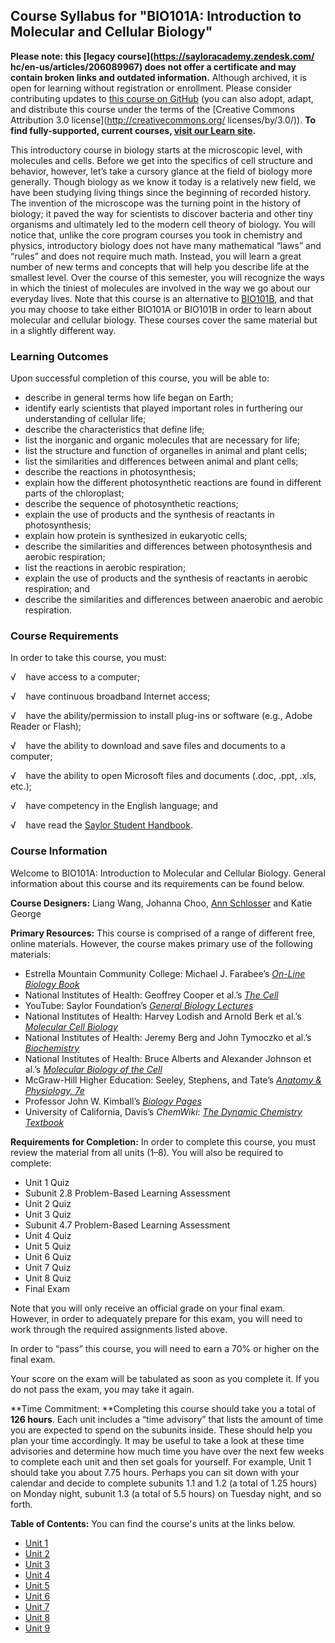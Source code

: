 Course Syllabus for "BIO101A: Introduction to Molecular and Cellular Biology"
-----------------------------------------------------------------------------

**Please note: this [legacy course](https://sayloracademy.zendesk.com/
hc/en-us/articles/206089967) does not offer a certificate and may contain 
broken links and outdated information.** Although archived, it is open 
for learning without registration or enrollment. Please consider contributing 
updates to [this course on GitHub](https://github.com/saylordotorg/course_bio101a) 
(you can also adopt, adapt, and distribute this course under the terms of 
the [Creative Commons Attribution 3.0 license](http://creativecommons.org/
licenses/by/3.0/)). **To find fully-supported, current courses, [visit our 
Learn site](https://learn.saylor.org).**

This introductory course in biology starts at the microscopic level,
with molecules and cells. Before we get into the specifics of cell
structure and behavior, however, let’s take a cursory glance at the
field of biology more generally. Though biology as we know it today is a
relatively new field, we have been studying living things since the
beginning of recorded history. The invention of the microscope was the
turning point in the history of biology; it paved the way for scientists
to discover bacteria and other tiny organisms and ultimately led to the
modern cell theory of biology. You will notice that, unlike the core
program courses you took in chemistry and physics, introductory biology
does not have many mathematical “laws” and “rules” and does not require
much math. Instead, you will learn a great number of new terms and
concepts that will help you describe life at the smallest level. Over
the course of this semester, you will recognize the ways in which the
tiniest of molecules are involved in the way we go about our everyday
lives. Note that this course is an alternative to
[BIO101B](http://www.saylor.org/courses/bio101b/), and that you may
choose to take either BIO101A or BIO101B in order to learn about
molecular and cellular biology. These courses cover the same material
but in a slightly different way.

### Learning Outcomes

Upon successful completion of this course, you will be able to:  

-   describe in general terms how life began on Earth;
-   identify early scientists that played important roles in furthering
    our understanding of cellular life;
-   describe the characteristics that define life;
-   list the inorganic and organic molecules that are necessary for
    life;
-   list the structure and function of organelles in animal and plant
    cells;
-   list the similarities and differences between animal and plant
    cells;
-   describe the reactions in photosynthesis;
-   explain how the different photosynthetic reactions are found in
    different parts of the chloroplast;
-   describe the sequence of photosynthetic reactions;
-   explain the use of products and the synthesis of reactants in
    photosynthesis;
-   explain how protein is synthesized in eukaryotic cells;
-   describe the similarities and differences between photosynthesis and
    aerobic respiration;
-   list the reactions in aerobic respiration;
-   explain the use of products and the synthesis of reactants in
    aerobic respiration; and
-   describe the similarities and differences between anaerobic and
    aerobic respiration.

### Course Requirements

In order to take this course, you must:  
  
 √    have access to a computer;  
  
 √    have continuous broadband Internet access;  
  
 √    have the ability/permission to install plug-ins or software (e.g.,
Adobe Reader or Flash);  
  
 √    have the ability to download and save files and documents to a
computer;  
  
 √    have the ability to open Microsoft files and documents (.doc,
.ppt, .xls, etc.);  
  
 √    have competency in the English language; and  
  
 √    have read the [Saylor Student
Handbook](http://www.saylor.org/site/wp-content/uploads/2012/05/Saylor-StudentHandbook.pdf).

### Course Information

Welcome to BIO101A: Introduction to Molecular and Cellular Biology.
General information about this course and its requirements can be found
below.  
  
 **Course Designers:** Liang Wang, Johanna Choo, [Ann
Schlosser](http://www.saylor.org/faculty-o-t/#ProfessorAnnSchlosser) and
Katie George  
  
 **Primary Resources:** This course is comprised of a range of different
free, online materials. However, the course makes primary use of the
following materials:  

-   Estrella Mountain Community College: Michael J. Farabee’s [*On-Line
    Biology
    Book*](http://www2.estrellamountain.edu/faculty/farabee/biobk/BioBookCELL2.html)
-   National Institutes of Health: Geoffrey Cooper et al.’s [*The
    Cell*](http://www.ncbi.nlm.nih.gov/books/NBK9879/#A265)
-   YouTube: Saylor Foundation’s *[General Biology
    Lectures](http://www.youtube.com/user/saylorfoundation#g/c/EAA6B567A01FB397)*
-   National Institutes of Health: Harvey Lodish and Arnold Berk et
    al.’s [*Molecular Cell
    Biology*](http://www.ncbi.nlm.nih.gov/books/NBK26883/#A203)
-   National Institutes of Health: Jeremy Berg and John Tymoczko et
    al.’s [*Biochemistry*](http://www.ncbi.nlm.nih.gov/books/NBK22497/)
-   National Institutes of Health: Bruce Alberts and Alexander Johnson
    et al.’s [*Molecular Biology of the
    Cell*](http://www.ncbi.nlm.nih.gov/books/NBK26821/)
-   McGraw-Hill Higher Education: Seeley, Stephens, and Tate’s [*Anatomy
    & Physiology,
    7e*](http://highered.mcgraw-hill.com/sites/0072507470/student_view0/)
-   Professor John W. Kimball’s *[Biology
    Pages](http://www.saylor.org/site/wp-content/uploads/2010/11/BIO101-Carbohydrates.pdf)*
-   University of California, Davis’s *ChemWiki*: *[The Dynamic
    Chemistry Textbook](http://chemwiki.ucdavis.edu/)*

  
 **Requirements for Completion:** In order to complete this course, you
must review the material from all units (1–8). You will also be required
to complete:  

-   Unit 1 Quiz
-   Subunit 2.8 Problem-Based Learning Assessment
-   Unit 2 Quiz
-   Unit 3 Quiz
-   Subunit 4.7 Problem-Based Learning Assessment
-   Unit 4 Quiz
-   Unit 5 Quiz
-   Unit 6 Quiz
-   Unit 7 Quiz
-   Unit 8 Quiz
-   Final Exam

Note that you will only receive an official grade on your final exam.
However, in order to adequately prepare for this exam, you will need to
work through the required assignments listed above.   
  
 In order to “pass” this course, you will need to earn a 70% or higher
on the final exam.  
  
 Your score on the exam will be tabulated as soon as you complete it. If
you do not pass the exam, you may take it again.  
  
 **Time Commitment: **Completing this course should take you a total of
**126 **hours****. Each unit includes a “time advisory” that lists the
amount of time you are expected to spend on the subunits inside. These
should help you plan your time accordingly. It may be useful to take a
look at these time advisories and determine how much time you have over
the next few weeks to complete each unit and then set goals for
yourself. For example, Unit 1 should take you about 7.75 hours. Perhaps
you can sit down with your calendar and decide to complete subunits 1.1
and 1.2 (a total of 1.25 hours) on Monday night, subunit 1.3 (a total of
5.5 hours) on Tuesday night, and so forth.  
  
**Table of Contents:** You can find the course's units at the links below.

- [Unit 1](https://legacy.saylor.org/bio101a/Unit01/)
- [Unit 2](https://legacy.saylor.org/bio101a/Unit02/)
- [Unit 3](https://legacy.saylor.org/bio101a/Unit03/)
- [Unit 4](https://legacy.saylor.org/bio101a/Unit04/)
- [Unit 5](https://legacy.saylor.org/bio101a/Unit05/)
- [Unit 6](https://legacy.saylor.org/bio101a/Unit06/)
- [Unit 7](https://legacy.saylor.org/bio101a/Unit07/)
- [Unit 8](https://legacy.saylor.org/bio101a/Unit08/)
- [Unit 9](https://legacy.saylor.org/bio101a/Unit09/)
